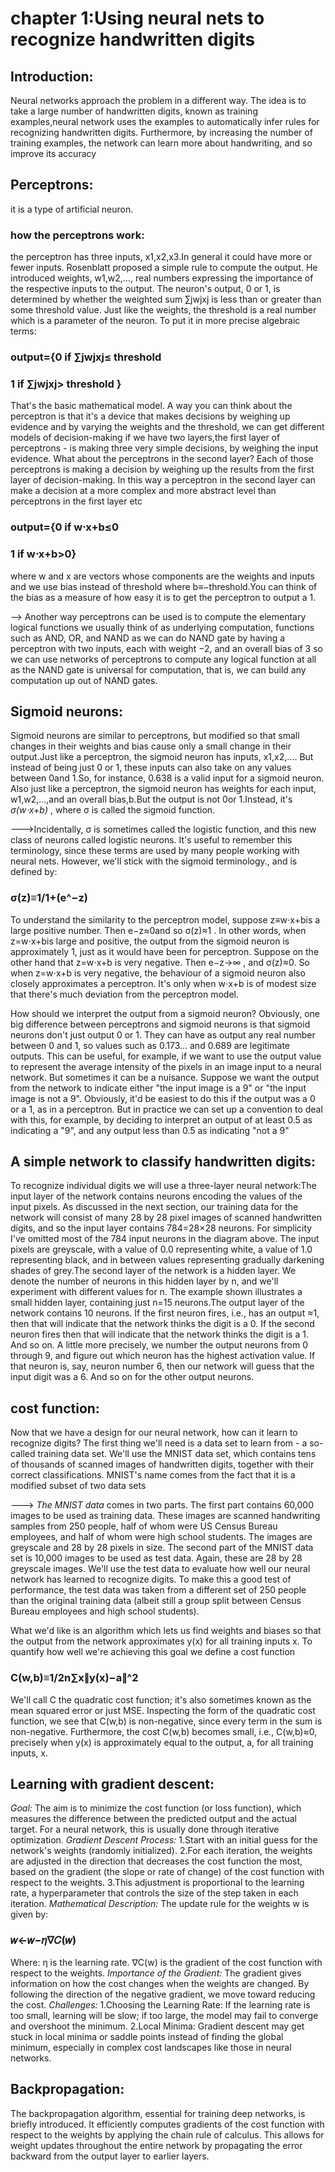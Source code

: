 # chapter 1:Using neural nets to recognize handwritten digits

## Introduction:
Neural networks approach the problem in a different way. The idea is to take a large number of handwritten digits, known as training examples,neural network uses the examples to automatically infer rules for recognizing handwritten digits. Furthermore, by increasing the number of training examples, the network can learn more about handwriting, and so improve its accuracy

## Perceptrons:
it is a type of artificial neuron.
### how the perceptrons work:
the perceptron has three inputs, x1,x2,x3.In general it could have more or fewer inputs. Rosenblatt proposed a simple rule to compute the output. He introduced weights, w1,w2,…, real numbers expressing the importance of the respective inputs to the output. The neuron's output, 0 or 1, is determined by whether the weighted sum ∑jwjxj is less than or greater than some threshold value. Just like the weights, the threshold is a real number which is a parameter of the neuron. To put it in more precise algebraic terms:
### output={0 if ∑jwjxj≤ threshold
###         1 if ∑jwjxj> threshold }

That's the basic mathematical model. A way you can think about the perceptron is that it's a device that makes decisions by weighing up evidence and by varying the weights and the threshold, we can get different models of decision-making
if we have two layers,the first layer of perceptrons - is making three very simple decisions, by weighing the input evidence. What about the perceptrons in the second layer? Each of those perceptrons is making a decision by weighing up the results from the first layer of decision-making. In this way a perceptron in the second layer can make a decision at a more complex and more abstract level than perceptrons in the first layer etc
### output={0 if w⋅x+b≤0
###         1 if w⋅x+b>0} 
 where w and x are vectors whose components are the weights and inputs and we use bias instead of threshold where b≡−threshold.You can think of the bias as a measure of how easy it is to get the perceptron to output a 1.
 
--> Another way perceptrons can be used is to compute the elementary logical functions we usually think of as underlying computation, functions such as AND, OR, and NAND as we can do NAND gate by having a perceptron with two inputs, each with weight −2, and an overall bias of 3 so we can use networks of perceptrons to compute any logical function at all as the NAND gate is universal for computation, that is, we can build any computation up out of NAND gates.

## Sigmoid neurons:
Sigmoid neurons are similar to perceptrons, but modified so that small changes in their weights and bias cause only a small change in their output.Just like a perceptron, the sigmoid neuron has inputs, x1,x2,…. But instead of being just 0 or 1, these inputs can also take on any values between 0and 1.So, for instance, 0.638 is a valid input for a sigmoid neuron. Also just like a perceptron, the sigmoid neuron has weights for each input, w1,w2,…,and an overall bias,b.But the output is not 0or 1.Instead, it's *σ(w⋅x+b)* , where σ is called the sigmoid function.

--->Incidentally, σ is sometimes called the logistic function, and this new class of neurons called logistic neurons. It's useful to remember this terminology, since these terms are used by many people working with neural nets. However, we'll stick with the sigmoid terminology., and is defined by:
### σ(z)≡1/1+(e^−z)
To understand the similarity to the perceptron model, suppose z≡w⋅x+bis a large positive number. Then e−z≈0and so σ(z)≈1 . In other words, when z=w⋅x+bis large and positive, the output from the sigmoid neuron is approximately 1, just as it would have been for perceptron. Suppose on the other hand that z=w⋅x+b is very negative. Then e−z→∞ , and σ(z)≈0. So when z=w⋅x+b is very negative, the behaviour of a sigmoid neuron also closely approximates a perceptron. It's only when w⋅x+b is of modest size that there's much deviation from the perceptron model.

How should we interpret the output from a sigmoid neuron? Obviously, one big difference between perceptrons and sigmoid neurons is that sigmoid neurons don't just output 0 or 1. They can have as output any real number between 0 and 1, so values such as 0.173… and 0.689 are legitimate outputs. This can be useful, for example, if we want to use the output value to represent the average intensity of the pixels in an image input to a neural network. But sometimes it can be a nuisance. Suppose we want the output from the network to indicate either "the input image is a 9" or "the input image is not a 9". Obviously, it'd be easiest to do this if the output was a 0 or a 1, as in a perceptron. But in practice we can set up a convention to deal with this, for example, by deciding to interpret an output of at least 0.5 as indicating a "9", and any output less than 0.5 as indicating "not a 9"  

## A simple network to classify handwritten digits:
To recognize individual digits we will use a three-layer neural network:The input layer of the network contains neurons encoding the values of the input pixels. As discussed in the next section, our training data for the network will consist of many 28 by 28 pixel images of scanned handwritten digits, and so the input layer contains 784=28×28 neurons. For simplicity I've omitted most of the 784 input neurons in the diagram above. The input pixels are greyscale, with a value of 0.0 representing white, a value of 1.0 representing black, and in between values representing gradually darkening shades of grey.The second layer of the network is a hidden layer. We denote the number of neurons in this hidden layer by n, and we'll experiment with different values for n. The example shown illustrates a small hidden layer, containing just n=15 neurons.The output layer of the network contains 10 neurons. If the first neuron fires, i.e., has an output ≈1, then that will indicate that the network thinks the digit is a 0. If the second neuron fires then that will indicate that the network thinks the digit is a 1. And so on. A little more precisely, we number the output neurons from 0 through 9, and figure out which neuron has the highest activation value. If that neuron is, say, neuron number 6, then our network will guess that the input digit was a 6. And so on for the other output neurons.

## cost function:
Now that we have a design for our neural network, how can it learn to recognize digits? The first thing we'll need is a data set to learn from - a so-called training data set. We'll use the MNIST data set, which contains tens of thousands of scanned images of handwritten digits, together with their correct classifications. MNIST's name comes from the fact that it is a modified subset of two data sets

---> *The MNIST data* comes in two parts. The first part contains 60,000 images to be used as training data. These images are scanned handwriting samples from 250 people, half of whom were US Census Bureau employees, and half of whom were high school students. The images are greyscale and 28 by 28 pixels in size. The second part of the MNIST data set is 10,000 images to be used as test data. Again, these are 28 by 28 greyscale images. We'll use the test data to evaluate how well our neural network has learned to recognize digits.
To make this a good test of performance, the test data was taken from a different set of 250 people than the original training data (albeit still a group split between Census Bureau employees and high school students).

What we'd like is an algorithm which lets us find weights and biases so that the output from the network approximates y(x) for all training inputs x. To quantify how well we're achieving this goal we define a cost function
### C(w,b)≡1/2n∑x∥y(x)−a∥^2
We'll call C the quadratic cost function; it's also sometimes known as the mean squared error or just MSE. Inspecting the form of the quadratic cost function, we see that C(w,b) is non-negative, since every term in the sum is non-negative. Furthermore, the cost C(w,b) becomes small, i.e., C(w,b)≈0, precisely when y(x) is approximately equal to the output, a, for all training inputs, x.

## Learning with gradient descent:
*Goal:* The aim is to minimize the cost function (or loss function), which measures the difference between the predicted output and the actual target. For a neural network, this is usually done through iterative optimization.
*Gradient Descent Process:*
1.Start with an initial guess for the network's weights (randomly initialized).
2.For each iteration, the weights are adjusted in the direction that decreases the cost function the most, based on the gradient (the slope or rate of change) of the cost function with respect to the weights.
3.This adjustment is proportional to the learning rate, a hyperparameter that controls the size of the step taken in each iteration.
*Mathematical Description:*
The update rule for the weights w is given by:
### 𝑤←𝑤−𝜂∇𝐶(𝑤)
Where:
         η is the learning rate.
         ∇C(w) is the gradient of the cost function with respect to the weights.
*Importance of the Gradient:* The gradient gives information on how the cost changes when the weights are changed. By following the direction of the negative gradient, we move toward reducing the cost.
*Challenges:*
1.Choosing the Learning Rate: If the learning rate is too small, learning will be slow; if too large, the model may fail to converge and overshoot the minimum.
2.Local Minima: Gradient descent may get stuck in local minima or saddle points instead of finding the global minimum, especially in complex cost landscapes like those in neural networks.

## Backpropagation:
The backpropagation algorithm, essential for training deep networks, is briefly introduced. It efficiently computes gradients of the cost function with respect to the weights by applying the chain rule of calculus. This allows for weight updates throughout the entire network by propagating the error backward from the output layer to earlier layers.
